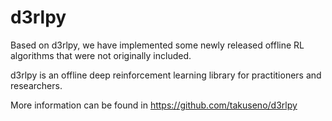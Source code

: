 # d3rlpy

Based on d3rlpy, we have implemented some newly released offline RL algorithms that were not originally included.

d3rlpy is an offline deep reinforcement learning library for practitioners and researchers.

More information can be found in https://github.com/takuseno/d3rlpy
